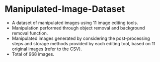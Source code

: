 # Manipulated-Image-Dataset

- A dataset of manipulated images using 11 image editing tools.
- Manipulation performed through object removal and background removal function.
- Manipulated images generated by considering the post-processing steps and storage methods provided by each editing tool, based on 11 original images (refer to the CSV).
- Total of 968 images.
